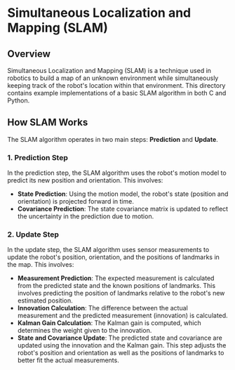 # Simultaneous Localization and Mapping (SLAM)

## Overview

Simultaneous Localization and Mapping (SLAM) is a technique used in robotics to build a map of an unknown environment while simultaneously keeping track of the robot's location within that environment. This directory contains example implementations of a basic SLAM algorithm in both C and Python.

## How SLAM Works

The SLAM algorithm operates in two main steps: **Prediction** and **Update**.

### 1. Prediction Step

In the prediction step, the SLAM algorithm uses the robot's motion model to predict its new position and orientation. This involves:
- **State Prediction**: Using the motion model, the robot's state (position and orientation) is projected forward in time.
- **Covariance Prediction**: The state covariance matrix is updated to reflect the uncertainty in the prediction due to motion.

### 2. Update Step

In the update step, the SLAM algorithm uses sensor measurements to update the robot's position, orientation, and the positions of landmarks in the map. This involves:
- **Measurement Prediction**: The expected measurement is calculated from the predicted state and the known positions of landmarks. This involves predicting the position of landmarks relative to the robot's new estimated position.
- **Innovation Calculation**: The difference between the actual measurement and the predicted measurement (innovation) is calculated.
- **Kalman Gain Calculation**: The Kalman gain is computed, which determines the weight given to the innovation.
- **State and Covariance Update**: The predicted state and covariance are updated using the innovation and the Kalman gain. This step adjusts the robot's position and orientation as well as the positions of landmarks to better fit the actual measurements.
